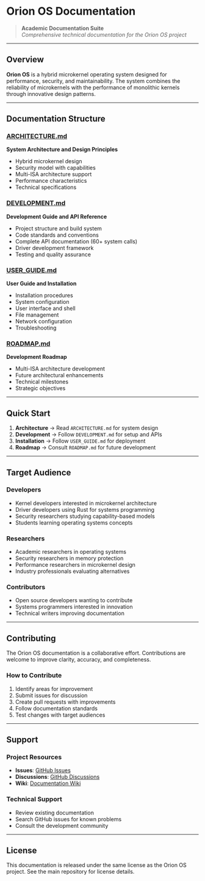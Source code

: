 # Orion OS Documentation

> **Academic Documentation Suite**  
> *Comprehensive technical documentation for the Orion OS project*

---

## Overview

**Orion OS** is a hybrid microkernel operating system designed for performance, security, and maintainability. The system combines the reliability of microkernels with the performance of monolithic kernels through innovative design patterns.

---

## Documentation Structure

### [ARCHITECTURE.md](ARCHITECTURE.md)
**System Architecture and Design Principles**
- Hybrid microkernel design
- Security model with capabilities
- Multi-ISA architecture support
- Performance characteristics
- Technical specifications

### [DEVELOPMENT.md](DEVELOPMENT.md)
**Development Guide and API Reference**
- Project structure and build system
- Code standards and conventions
- Complete API documentation (60+ system calls)
- Driver development framework
- Testing and quality assurance

### [USER_GUIDE.md](USER_GUIDE.md)
**User Guide and Installation**
- Installation procedures
- System configuration
- User interface and shell
- File management
- Network configuration
- Troubleshooting

### [ROADMAP.md](ROADMAP.md)
**Development Roadmap**
- Multi-ISA architecture development
- Future architectural enhancements
- Technical milestones
- Strategic objectives

---

## Quick Start

1. **Architecture** → Read `ARCHITECTURE.md` for system design
2. **Development** → Follow `DEVELOPMENT.md` for setup and APIs
3. **Installation** → Follow `USER_GUIDE.md` for deployment
4. **Roadmap** → Consult `ROADMAP.md` for future development

---

## Target Audience

### Developers
- Kernel developers interested in microkernel architecture
- Driver developers using Rust for systems programming
- Security researchers studying capability-based models
- Students learning operating systems concepts

### Researchers
- Academic researchers in operating systems
- Security researchers in memory protection
- Performance researchers in microkernel design
- Industry professionals evaluating alternatives

### Contributors
- Open source developers wanting to contribute
- Systems programmers interested in innovation
- Technical writers improving documentation

---

## Contributing

The Orion OS documentation is a collaborative effort. Contributions are welcome to improve clarity, accuracy, and completeness.

### How to Contribute

1. Identify areas for improvement
2. Submit issues for discussion
3. Create pull requests with improvements
4. Follow documentation standards
5. Test changes with target audiences

---

## Support

### Project Resources
- **Issues**: [GitHub Issues](https://github.com/iyotee/Orion/issues)
- **Discussions**: [GitHub Discussions](https://github.com/iyotee/Orion/discussions)
- **Wiki**: [Documentation Wiki](https://github.com/iyotee/Orion/wiki)

### Technical Support
- Review existing documentation
- Search GitHub issues for known problems
- Consult the development community

---

## License

This documentation is released under the same license as the Orion OS project. See the main repository for license details.
